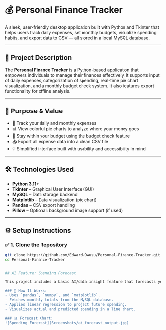 # 💰 Personal Finance Tracker

A sleek, user-friendly desktop application built with Python and Tkinter that helps users track daily expenses, set monthly budgets, visualize spending habits, and export data to CSV — all stored in a local MySQL database.

---

## 📌 Project Description

The **Personal Finance Tracker** is a Python-based application that empowers individuals to manage their finances effectively. It supports input of daily expenses, categorization of spending, real-time pie chart visualization, and a monthly budget check system. It also features export functionality for offline analysis.

---

## 🎯 Purpose & Value

- 🧾 Track your daily and monthly expenses
- 📊 View colorful pie charts to analyze where your money goes
- 🧠 Stay within your budget using the budget check feature
- 📤 Export all expense data into a clean CSV file
- 💡 Simplified interface built with usability and accessibility in mind

---

## 🛠️ Technologies Used

- **Python 3.11+**
- **Tkinter** – Graphical User Interface (GUI)
- **MySQL** – Data storage backend
- **Matplotlib** – Data visualization (pie chart)
- **Pandas** – CSV export handling
- **Pillow** – Optional: background image support (if used)

---

## ⚙️ Setup Instructions

### ✅ 1. Clone the Repository

```bash
git clone https://github.com/Edward-Owusu/Personal-Finance-Tracker.git
cd Personal-Finance-Tracker


## AI Feature: Spending Forecast

This project includes a basic AI/data insight feature that forecasts your next month's spending using linear regression. It analyzes past monthly expenses and generates a predicted total for the upcoming month.

### 🧠 How It Works:
- Uses `pandas`, `numpy`, and `matplotlib`.
- Fetches monthly totals from the MySQL database.
- Applies linear regression to project future spending.
- Visualizes actual and predicted spending in a line chart.

### 📊 Forecast Chart:
![Spending Forecast](Screenshots/ai_forecast_output.jpg)

